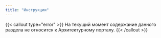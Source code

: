 ```yaml
---
title: "Инструкции"
---
```


{{< callout type="error" >}}
На текущий момент содержание данного раздела не относится к Архитектурному порталу.
{{< /callout >}}

